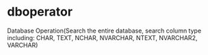 # dboperator
Database Operation(Search the entire database, search column type including: CHAR, TEXT, NCHAR, NVARCHAR, NTEXT, NVARCHAR2, VARCHAR)
